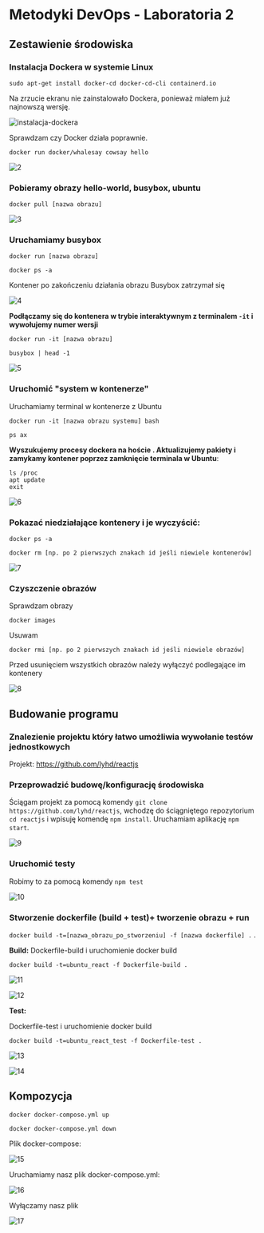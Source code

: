 # Metodyki DevOps - Laboratoria 2

## Zestawienie środowiska

### Instalacja Dockera w systemie Linux

    sudo apt-get install docker-cd docker-cd-cli containerd.io

Na zrzucie ekranu nie zainstalowało Dockera, ponieważ miałem już najnowszą wersję.

![instalacja-dockera](imgs/1.png)

Sprawdzam czy Docker działa poprawnie.

    docker run docker/whalesay cowsay hello


![2](imgs/2.png)

###  Pobieramy obrazy hello-world, busybox, ubuntu

    docker pull [nazwa obrazu]

![3](imgs/3.png)

###  Uruchamiamy busybox

    docker run [nazwa obrazu]

    docker ps -a
Kontener po zakończeniu działania obrazu Busybox zatrzymał się

![4](imgs/4.png)

**Podłączamy się do kontenera w trybie interaktywnym z terminalem `-it` i wywołujemy numer wersji**

    docker run -it [nazwa obrazu]

    busybox | head -1

![5](imgs/5.png)

###  Uruchomić "system w kontenerze"

Uruchamiamy terminal w kontenerze z Ubuntu

    docker run -it [nazwa obrazu systemu] bash

    ps ax

**Wyszukujemy procesy dockera na hoście . Aktualizujemy pakiety i zamykamy kontener poprzez zamknięcie terminala w Ubuntu**:

    ls /proc
    apt update
    exit
![6](imgs/6.png)

###  Pokazać niedziałające kontenery i je wyczyścić:

    docker ps -a

    docker rm [np. po 2 pierwszych znakach id jeśli niewiele kontenerów]

![7](imgs/7.png)

###  Czyszczenie obrazów

Sprawdzam obrazy

    docker images
Usuwam

    docker rmi [np. po 2 pierwszych znakach id jeśli niewiele obrazów]

Przed usunięciem wszystkich obrazów należy wyłączyć podlegające im kontenery

![8](imgs/8.png)

##  Budowanie programu

###  Znalezienie projektu który łatwo umożliwia wywołanie testów jednostkowych

Projekt: https://github.com/lyhd/reactjs

###  Przeprowadzić budowę/konfigurację środowiska

Ściągam projekt za pomocą komendy `git clone https://github.com/lyhd/reactjs`, wchodzę do ściągniętego repozytorium `cd reactjs` i wpisuję komendę `npm install`. Uruchamiam aplikację `npm start`.

![9](imgs/9.png)


###  Uruchomić testy

Robimy to za pomocą komendy `npm test`

![10](imgs/10.png)
###  Stworzenie dockerfile (build + test)+ tworzenie obrazu + run

`docker build -t=[nazwa_obrazu_po_stworzeniu] -f [nazwa dockerfile] .` .

**Build:**
Dockerfile-build i uruchomienie docker build

    docker build -t=ubuntu_react -f Dockerfile-build .

![11](imgs/11.png)

![12](imgs/12.png)


**Test:**

Dockerfile-test i uruchomienie docker build

    docker build -t=ubuntu_react_test -f Dockerfile-test .


![13](imgs/13.png)

![14](imgs/14.png)

##  Kompozycja

    docker docker-compose.yml up

    docker docker-compose.yml down

Plik docker-compose:

![15](imgs/15.png)

Uruchamiamy nasz plik docker-compose.yml:

![16](imgs/16.png)

Wyłączamy nasz plik

![17](imgs/17.png)
